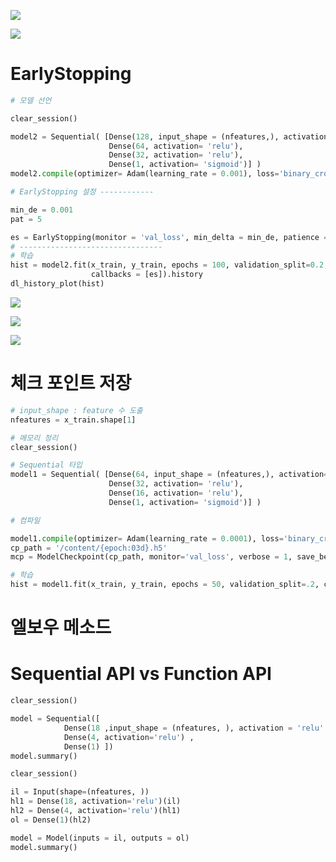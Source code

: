 
![](https://i.imgur.com/NAtSPVe.png)

![](https://i.imgur.com/GSc80Nd.png)

# EarlyStopping
```python
# 모델 선언

clear_session()

model2 = Sequential( [Dense(128, input_shape = (nfeatures,), activation= 'relu'),
                      Dense(64, activation= 'relu'),
                      Dense(32, activation= 'relu'),
                      Dense(1, activation= 'sigmoid')] )
model2.compile(optimizer= Adam(learning_rate = 0.001), loss='binary_crossentropy')

# EarlyStopping 설정 ------------

min_de = 0.001
pat = 5

es = EarlyStopping(monitor = 'val_loss', min_delta = min_de, patience = pat)
# --------------------------------
# 학습
hist = model2.fit(x_train, y_train, epochs = 100, validation_split=0.2,
                  callbacks = [es]).history
dl_history_plot(hist)
```

![](https://i.imgur.com/2MaPZIl.png)

![](https://i.imgur.com/wDnaGJy.png)

![](https://i.imgur.com/8OBhlia.png)


# 체크 포인트 저장

```python
# input_shape : feature 수 도출
nfeatures = x_train.shape[1]  

# 메모리 정리
clear_session()

# Sequential 타입
model1 = Sequential( [Dense(64, input_shape = (nfeatures,), activation= 'relu'),
                      Dense(32, activation= 'relu'),
                      Dense(16, activation= 'relu'),
                      Dense(1, activation= 'sigmoid')] )

# 컴파일

model1.compile(optimizer= Adam(learning_rate = 0.0001), loss='binary_crossentropy')
cp_path = '/content/{epoch:03d}.h5'
mcp = ModelCheckpoint(cp_path, monitor='val_loss', verbose = 1, save_best_only=True)

# 학습
hist = model1.fit(x_train, y_train, epochs = 50, validation_split=.2, callbacks=[mcp]).history
```



# 엘보우 메소드


# Sequential API vs Function API
```python
clear_session()

model = Sequential([
            Dense(18 ,input_shape = (nfeatures, ), activation = 'relu' ),
            Dense(4, activation='relu') ,
            Dense(1) ])
model.summary()
```

```python
clear_session()

il = Input(shape=(nfeatures, ))
hl1 = Dense(18, activation='relu')(il)
hl2 = Dense(4, activation='relu')(hl1)
ol = Dense(1)(hl2)

model = Model(inputs = il, outputs = ol)
model.summary()
```